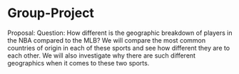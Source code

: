 # Group-Project
Proposal: 
Question: How different is the geographic breakdown of players in the NBA compared to the MLB?
We will compare the most common countries of origin in each of these sports and see how different they are to each other. We will also investigate why there are such different geographics when it comes to these two sports. 

